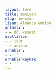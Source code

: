 ```yaml
---
layout: term
title: amniyon
slug: amniyon
lisan: Almanca Amnion
anlamlar:
- ► döl kesesi
ozellikler:
- - isim
  - anatomi
ornekler:
- - ''
orneklerkaynak:
- - ''
---
```

